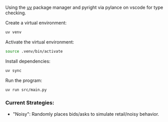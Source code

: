 Using the [uv](https://github.com/astral-sh/uv) package manager and pyright via pylance on vscode for type checking.

Create a virtual environment:

```bash
uv venv
```

Activate the virtual environment:

```bash
source .venv/bin/activate
```

Install dependencies:

```bash
uv sync
```

Run the program:

```bash
uv run src/main.py
```

### Current Strategies:

- "Noisy": Randomly places bids/asks to simulate retail/noisy behavior.
